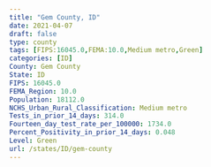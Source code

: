 ```yaml
---
title: "Gem County, ID"
date: 2021-04-07
draft: false
type: county
tags: [FIPS:16045.0,FEMA:10.0,Medium metro,Green]
categories: [ID]
County: Gem County
State: ID
FIPS: 16045.0
FEMA_Region: 10.0
Population: 18112.0
NCHS_Urban_Rural_Classification: Medium metro
Tests_in_prior_14_days: 314.0
Fourteen_day_test_rate_per_100000: 1734.0
Percent_Positivity_in_prior_14_days: 0.048
Level: Green
url: /states/ID/gem-county
---
```



